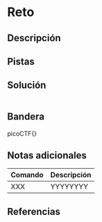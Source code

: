 # Reto

## Descripción

## Pistas

## Solución
```bash

```

## Bandera
picoCTF{}

## Notas adicionales
| Comando | Descripción |
|--------|--------|
| XXX | YYYYYYYY |

## Referencias
